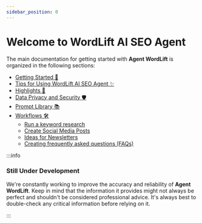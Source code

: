 ```yaml
---
sidebar_position: 0
---
```


Welcome to WordLift AI SEO Agent
====================================

The main documentation for getting started with **Agent WordLift** is organized in the following sections:

* [Getting Started 🚀](getting-started.md)
* [Tips for Using WordLift AI SEO Agent ✨](tips.md)
* [Highlights 💫](highlights.md)
* [Data Privacy and Security 🛡️](data-privacy-and-security.md)
* [Prompt Library 📚](prompt-reference.md)
* [Workflows 🛠️](workflows.md)
  * [Run a keyword research](./workflows/keyword-discovery.md)
  * [Create Social Media Posts](./workflows/create-social-media-posts.md)
  * [Ideas for Newsletters](./workflows/ideas-for-newsletters.md)
  * [Creating frequently asked questions (FAQs)](./workflows/faq.md)

:::info

### Still Under Development

We're constantly working to improve the accuracy and reliability of **Agent WordLift**.  Keep in mind that the information it provides might not always be perfect and shouldn't be considered professional advice.  It's always best to double-check any critical information before relying on it.

:::